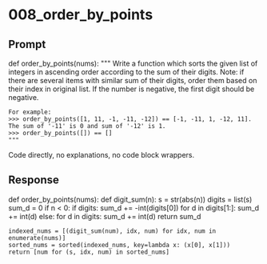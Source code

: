 # 008_order_by_points

## Prompt

def order_by_points(nums):
    """
    Write a function which sorts the given list of integers
    in ascending order according to the sum of their digits.
    Note: if there are several items with similar sum of their digits,
    order them based on their index in original list. If the number is negative, the first digit should be negative.

    For example:
    >>> order_by_points([1, 11, -1, -11, -12]) == [-1, -11, 1, -12, 11]. The sum of '-11' is 0 and sum of '-12' is 1.
    >>> order_by_points([]) == []
    """

Code directly, no explanations, no code block wrappers.

## Response

def order_by_points(nums):
    def digit_sum(n):
        s = str(abs(n))
        digits = list(s)
        sum_d = 0
        if n < 0:
            if digits:
                sum_d += -int(digits[0])
                for d in digits[1:]:
                    sum_d += int(d)
        else:
            for d in digits:
                sum_d += int(d)
        return sum_d
    
    indexed_nums = [(digit_sum(num), idx, num) for idx, num in enumerate(nums)]
    sorted_nums = sorted(indexed_nums, key=lambda x: (x[0], x[1]))
    return [num for (s, idx, num) in sorted_nums]

